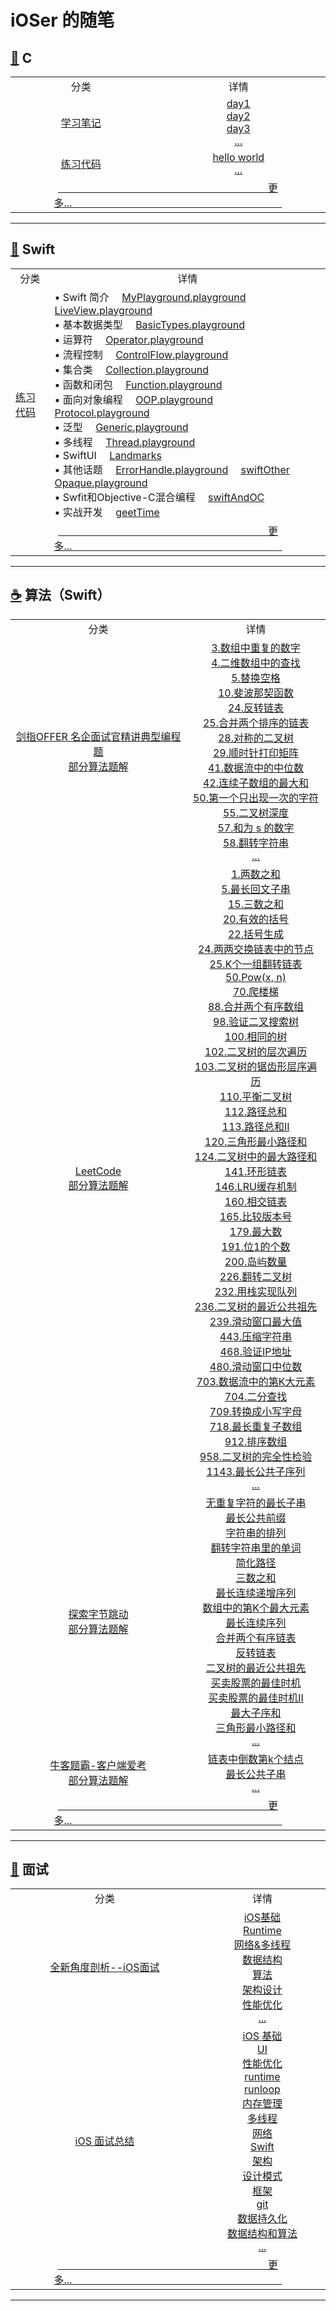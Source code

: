 # iOSer 的随笔

## <a href="https://github.com/sxxjaeho/iOS-Primer/blob/master/contents/c/C-Catalogue.md">:bread:</a> C

<table>
    <tr align="center">
        <td>
            分类
        </td>
        <td>
            详情
        </td>
    </tr>
    <tr align="center">
        <td>
            <a href="https://github.com/sxxjaeho/iOS-Primer/blob/master/contents/c/primer/C-Note-Catalogue.md">学习笔记</a>
        </td>
        <td>
            <a href="https://github.com/sxxjaeho/iOS-Primer/blob/master/contents/c/primer/note/day1.md">day1</a><br>
            <a href="https://github.com/sxxjaeho/iOS-Primer/blob/master/contents/c/primer/note/day1.md">day2</a><br>
            <a href="https://github.com/sxxjaeho/iOS-Primer/blob/master/contents/c/primer/note/day3.md">day3</a><br>
            <a href="https://github.com/sxxjaeho/iOS-Primer/blob/master/contents/c/primer/C-Note-Catalogue.md">...</a><br>
        </td>
    </tr>
    <tr align="center">
        <td>
            <a href="https://github.com/sxxjaeho/iOS-Primer/blob/master/contents/c/primer/C-Code-Catalogue.md">练习代码</a>
        </td>
        <td>
            <a href="https://github.com/sxxjaeho/iOS-Primer/blob/master/contents/c/primer/code/code1.md">hello world</a><br>
            <a href="https://github.com/sxxjaeho/iOS-Primer/blob/master/contents/c/primer/C-Code-Catalogue.md">...</a><br>
        </td>
    </tr>
    <tr align="center">
        <td colspan="2">
            <a href="https://github.com/sxxjaeho/iOS-Primer/blob/master/contents/c/C-Catalogue.md">&emsp;&emsp;&emsp;&emsp;&emsp;&emsp;&emsp;&emsp;&emsp;&emsp;&emsp;&emsp;&emsp;&emsp;&emsp;&emsp;&emsp;&emsp;&emsp;&emsp;&emsp;更多...&emsp;&emsp;&emsp;&emsp;&emsp;&emsp;&emsp;&emsp;&emsp;&emsp;&emsp;&emsp;&emsp;&emsp;&emsp;&emsp;&emsp;&emsp;&emsp;&emsp;&emsp;</a>
        </td>
    </tr>
    
</table>

***

## <a href="https://github.com/sxxjaeho/iOS-Primer/blob/master/contents/swift/Swift-Catalogue.md">:ramen:</a> Swift

<table>
    <tr align="center">
        <td>
            分类
        </td>
        <td>
            详情
        </td>
    </tr>
    <tr>
        <td>
            <a href="https://github.com/sxxjaeho/iOS-Primer/blob/master/contents/swift/primer/Swift-Code-Catalogue.md">练习代码</a>
        </td>
        <td>
            ▪ Swift 简介&emsp;
            <a href="https://github.com/sxxjaeho/iOS-Primer/blob/master/contents/swift/primer/code/MyPlayground.playground">MyPlayground.playground</a>&emsp;
            <a href="https://github.com/sxxjaeho/iOS-Primer/blob/master/contents/swift/primer/code/LiveView.playground">LiveView.playground</a><br>
            ▪ 基本数据类型&emsp;
            <a href="https://github.com/sxxjaeho/iOS-Primer/blob/master/contents/swift/primer/code/BasicTypes.playground">BasicTypes.playground</a><br>
            ▪ 运算符&emsp;
            <a href="https://github.com/sxxjaeho/iOS-Primer/blob/master/contents/swift/primer/code/Operator.playground">Operator.playground</a><br>
            ▪ 流程控制&emsp;
            <a href="https://github.com/sxxjaeho/iOS-Primer/blob/master/contents/swift/primer/code/ControlFlow.playground">ControlFlow.playground</a><br>
            ▪ 集合类&emsp;
            <a href="https://github.com/sxxjaeho/iOS-Primer/blob/master/contents/swift/primer/code/Collection.playground">Collection.playground</a><br>
            ▪ 函数和闭包&emsp;
            <a href="https://github.com/sxxjaeho/iOS-Primer/blob/master/contents/swift/primer/code/Function.playground">Function.playground</a><br>
            ▪ 面向对象编程&emsp;
            <a href="https://github.com/sxxjaeho/iOS-Primer/blob/master/contents/swift/primer/code/OOP.playground">OOP.playground</a>&emsp;
            <a href="https://github.com/sxxjaeho/iOS-Primer/blob/master/contents/swift/primer/code/Protocol.playground">Protocol.playground</a><br>
            ▪ 泛型&emsp;
            <a href="https://github.com/sxxjaeho/iOS-Primer/blob/master/contents/swift/primer/code/Generic.playground">Generic.playground</a><br>
            ▪ 多线程&emsp;
            <a href="https://github.com/sxxjaeho/iOS-Primer/blob/master/contents/swift/primer/code/Thread.playground">Thread.playground</a><br>
            ▪ SwiftUI&emsp;
            <a href="https://github.com/sxxjaeho/iOS-Primer/blob/master/contents/swift/primer/code/Landmarks">Landmarks</a><br>
            ▪ 其他话题&emsp;
            <a href="https://github.com/sxxjaeho/iOS-Primer/blob/master/contents/swift/primer/code/ErrorHandle.playground">ErrorHandle.playground</a>&emsp;
            <a href="https://github.com/sxxjaeho/iOS-Primer/blob/master/contents/swift/primer/code/swiftOther">swiftOther</a>&emsp;
            <a href="https://github.com/sxxjaeho/iOS-Primer/blob/master/contents/swift/primer/code/Opaque.playground">Opaque.playground</a><br>
            ▪ Swfit和Objective-C混合编程&emsp;
            <a href="https://github.com/sxxjaeho/iOS-Primer/blob/master/contents/swift/primer/code/swiftAndOC">swiftAndOC</a><br>
            ▪ 实战开发&emsp;
            <a href="https://github.com/sxxjaeho/iOS-Primer/blob/master/contents/swift/primer/code/geetTime">geetTime</a><br>
        </td>
    </tr>
    <tr align="center">
        <td colspan="2">
            <a href="https://github.com/sxxjaeho/iOS-Primer/blob/master/contents/swift/Swift-Catalogue.md">&emsp;&emsp;&emsp;&emsp;&emsp;&emsp;&emsp;&emsp;&emsp;&emsp;&emsp;&emsp;&emsp;&emsp;&emsp;&emsp;&emsp;&emsp;&emsp;&emsp;&emsp;更多...&emsp;&emsp;&emsp;&emsp;&emsp;&emsp;&emsp;&emsp;&emsp;&emsp;&emsp;&emsp;&emsp;&emsp;&emsp;&emsp;&emsp;&emsp;&emsp;&emsp;&emsp;</a>
        </td>
    </tr>
    
</table>

***

## <a href="https://github.com/sxxjaeho/iOS-Primer/blob/master/contents/arithmetic/Arithmetic-Catalogue.md">:coffee:</a> 算法（Swift）

<table>
    <tr align="center">
        <td>
            分类
        </td>
        <td>
            详情
        </td>
    </tr>
    <tr align="center">
        <td>
            <a href="https://github.com/sxxjaeho/iOS-Primer/blob/master/contents/arithmetic/Arithmetic-Catalogue1.md">剑指OFFER 名企面试官精讲典型编程题<br>部分算法题解</a>
        </td>
        <td>
            <a href="https://github.com/sxxjaeho/iOS-Primer/blob/master/contents/arithmetic/Arithmetic-Catalogue1.md#3数组中重复的数字">3.数组中重复的数字</a><br>
            <a href="https://github.com/sxxjaeho/iOS-Primer/blob/master/contents/arithmetic/code/二维数组中的查找.playground">4.二维数组中的查找</a><br>
            <a href="https://github.com/sxxjaeho/iOS-Primer/blob/master/contents/arithmetic/code/替换空格.playground">5.替换空格</a><br>
            <a href="https://github.com/sxxjaeho/iOS-Primer/blob/master/contents/arithmetic/Arithmetic-Catalogue1.md#10斐波那契函数">10.斐波那契函数</a><br>
            <a href="https://github.com/sxxjaeho/iOS-Primer/blob/master/contents/arithmetic/Arithmetic-Catalogue1.md#24反转链表">24.反转链表</a><br>
            <a href="https://github.com/sxxjaeho/iOS-Primer/blob/master/contents/arithmetic/Arithmetic-Catalogue1.md#25合并两个排序的链表">25.合并两个排序的链表</a><br>
            <a href="https://github.com/sxxjaeho/iOS-Primer/blob/master/contents/arithmetic/Arithmetic-Catalogue1.md#28对称的二叉树">28.对称的二叉树</a><br>
            <a href="https://github.com/sxxjaeho/iOS-Primer/blob/master/contents/arithmetic/Arithmetic-Catalogue1.md#29顺时针打印矩阵">29.顺时针打印矩阵</a><br>
            <a href="https://github.com/sxxjaeho/iOS-Primer/blob/master/contents/arithmetic/Arithmetic-Catalogue1.md#41数据流中的中位数">41.数据流中的中位数</a><br>
            <a href="https://github.com/sxxjaeho/iOS-Primer/blob/master/contents/arithmetic/Arithmetic-Catalogue1.md#42连续子数组的最大和">42.连续子数组的最大和</a><br>
            <a href="https://github.com/sxxjaeho/iOS-Primer/blob/master/contents/arithmetic/Arithmetic-Catalogue1.md#50第一个只出现一次的字符">50.第一个只出现一次的字符</a><br>
            <a href="https://github.com/sxxjaeho/iOS-Primer/blob/master/contents/arithmetic/Arithmetic-Catalogue1.md#55二叉树深度">55.二叉树深度</a><br>
            <a href="https://github.com/sxxjaeho/iOS-Primer/blob/master/contents/arithmetic/Arithmetic-Catalogue1.md#57和为-s-的数字">57.和为 s 的数字</a><br>
            <a href="https://github.com/sxxjaeho/iOS-Primer/blob/master/contents/arithmetic/Arithmetic-Catalogue1.md#58翻转字符串">58.翻转字符串</a><br>
            <a href="https://github.com/sxxjaeho/iOS-Primer/blob/master/contents/arithmetic/Arithmetic-Catalogue1.md">...</a><br>
        </td>
    </tr>
    <tr align="center">
        <td>
            <a href="https://github.com/sxxjaeho/iOS-Primer/blob/master/contents/arithmetic/Arithmetic-Catalogue2.md">LeetCode<br>部分算法题解</a>
        </td>
        <td>
            <a href="https://github.com/sxxjaeho/iOS-Primer/blob/master/contents/arithmetic/Arithmetic-Catalogue2.md#1两数之和">1.两数之和</a><br>
            <a href="https://github.com/sxxjaeho/iOS-Primer/blob/master/contents/arithmetic/Arithmetic-Catalogue2.md#5最长回文子串">5.最长回文子串</a><br>
            <a href="https://github.com/sxxjaeho/iOS-Primer/blob/master/contents/arithmetic/Arithmetic-Catalogue2.md#15三数之和">15.三数之和</a><br>
            <a href="https://github.com/sxxjaeho/iOS-Primer/blob/master/contents/arithmetic/Arithmetic-Catalogue2.md#20有效的括号">20.有效的括号</a><br>
            <a href="https://github.com/sxxjaeho/iOS-Primer/blob/master/contents/arithmetic/Arithmetic-Catalogue2.md#22括号生成">22.括号生成</a><br>
            <a href="https://github.com/sxxjaeho/iOS-Primer/blob/master/contents/arithmetic/Arithmetic-Catalogue2.md#24两两交换链表中的节点">24.两两交换链表中的节点</a><br>
            <a href="https://github.com/sxxjaeho/iOS-Primer/blob/master/contents/arithmetic/Arithmetic-Catalogue2.md#25K个一组翻转链">25.K个一组翻转链表</a><br>
            <a href="https://github.com/sxxjaeho/iOS-Primer/blob/master/contents/arithmetic/Arithmetic-Catalogue2.md#50powx-n">50.Pow(x, n)</a><br>
            <a href="https://github.com/sxxjaeho/iOS-Primer/blob/master/contents/arithmetic/Arithmetic-Catalogue2.md#70爬楼梯">70.爬楼梯</a><br>
            <a href="https://github.com/sxxjaeho/iOS-Primer/blob/master/contents/arithmetic/Arithmetic-Catalogue2.md#88合并两个有序数组">88.合并两个有序数组</a><br>
            <a href="https://github.com/sxxjaeho/iOS-Primer/blob/master/contents/arithmetic/Arithmetic-Catalogue2.md#98验证二叉搜索树">98.验证二叉搜索树</a><br>
            <a href="https://github.com/sxxjaeho/iOS-Primer/blob/master/contents/arithmetic/Arithmetic-Catalogue2.md#100相同的树">100.相同的树</a><br>
            <a href="https://github.com/sxxjaeho/iOS-Primer/blob/master/contents/arithmetic/Arithmetic-Catalogue2.md#102二叉树的层次遍历">102.二叉树的层次遍历</a><br>
            <a href="https://github.com/sxxjaeho/iOS-Primer/blob/master/contents/arithmetic/Arithmetic-Catalogue2.md#103二叉树的锯齿形层序遍历">103.二叉树的锯齿形层序遍历</a><br>
            <a href="https://github.com/sxxjaeho/iOS-Primer/blob/master/contents/arithmetic/Arithmetic-Catalogue2.md#110平衡二叉树">110.平衡二叉树</a><br>
            <a href="https://github.com/sxxjaeho/iOS-Primer/blob/master/contents/arithmetic/Arithmetic-Catalogue2.md#112路径总和">112.路径总和</a><br>
            <a href="https://github.com/sxxjaeho/iOS-Primer/blob/master/contents/arithmetic/Arithmetic-Catalogue2.md#113路径总和II">113.路径总和II</a><br>
            <a href="https://github.com/sxxjaeho/iOS-Primer/blob/master/contents/arithmetic/Arithmetic-Catalogue2.md#120三角形最小路径和">120.三角形最小路径和</a><br>
            <a href="https://github.com/sxxjaeho/iOS-Primer/blob/master/contents/arithmetic/Arithmetic-Catalogue2.md#124二叉树中的最大路径和">124.二叉树中的最大路径和</a><br>
            <a href="https://github.com/sxxjaeho/iOS-Primer/blob/master/contents/arithmetic/Arithmetic-Catalogue2.md#141环形链表">141.环形链表</a><br>
            <a href="https://github.com/sxxjaeho/iOS-Primer/blob/master/contents/arithmetic/Arithmetic-Catalogue2.md#146LRU缓存机制">146.LRU缓存机制</a><br>
            <a href="https://github.com/sxxjaeho/iOS-Primer/blob/master/contents/arithmetic/Arithmetic-Catalogue2.md#160相交链表">160.相交链表</a><br>
            <a href="https://github.com/sxxjaeho/iOS-Primer/blob/master/contents/arithmetic/Arithmetic-Catalogue2.md#165比较版本号">165.比较版本号</a><br>
            <a href="https://github.com/sxxjaeho/iOS-Primer/blob/master/contents/arithmetic/Arithmetic-Catalogue2.md#179最大数">179.最大数</a><br>
            <a href="https://github.com/sxxjaeho/iOS-Primer/blob/master/contents/arithmetic/Arithmetic-Catalogue2.md#191位1的个数">191.位1的个数</a><br>
            <a href="https://github.com/sxxjaeho/iOS-Primer/blob/master/contents/arithmetic/Arithmetic-Catalogue2.md#200岛屿数量">200.岛屿数量</a><br>
            <a href="https://github.com/sxxjaeho/iOS-Primer/blob/master/contents/arithmetic/Arithmetic-Catalogue2.md#226翻转二叉树">226.翻转二叉树</a><br>
            <a href="https://github.com/sxxjaeho/iOS-Primer/blob/master/contents/arithmetic/Arithmetic-Catalogue2.md#232用栈实现队列">232.用栈实现队列</a><br>
            <a href="https://github.com/sxxjaeho/iOS-Primer/blob/master/contents/arithmetic/Arithmetic-Catalogue2.md#236二叉树的最近公共祖先">236.二叉树的最近公共祖先</a><br>
            <a href="https://github.com/sxxjaeho/iOS-Primer/blob/master/contents/arithmetic/Arithmetic-Catalogue2.md#239滑动窗口最大值">239.滑动窗口最大值</a><br>
            <a href="https://github.com/sxxjaeho/iOS-Primer/blob/master/contents/arithmetic/Arithmetic-Catalogue2.md#443压缩字符串">443.压缩字符串</a><br>
            <a href="https://github.com/sxxjaeho/iOS-Primer/blob/master/contents/arithmetic/Arithmetic-Catalogue2.md#468验证IP地址">468.验证IP地址</a><br>
            <a href="https://github.com/sxxjaeho/iOS-Primer/blob/master/contents/arithmetic/Arithmetic-Catalogue2.md#480滑动窗口中位数">480.滑动窗口中位数</a><br>
            <a href="https://github.com/sxxjaeho/iOS-Primer/blob/master/contents/arithmetic/Arithmetic-Catalogue2.md#703数据流中的第K大元素">703.数据流中的第K大元素</a><br>
            <a href="https://github.com/sxxjaeho/iOS-Primer/blob/master/contents/arithmetic/Arithmetic-Catalogue2.md#704二分查找">704.二分查找</a><br>
            <a href="https://github.com/sxxjaeho/iOS-Primer/blob/master/contents/arithmetic/Arithmetic-Catalogue2.md#709转换成小写字母">709.转换成小写字母</a><br>
            <a href="https://github.com/sxxjaeho/iOS-Primer/blob/master/contents/arithmetic/Arithmetic-Catalogue2.md#718最长重复子数组">718.最长重复子数组</a><br>
            <a href="https://github.com/sxxjaeho/iOS-Primer/blob/master/contents/arithmetic/Arithmetic-Catalogue2.md#912排序数组">912.排序数组</a><br>
            <a href="https://github.com/sxxjaeho/iOS-Primer/blob/master/contents/arithmetic/Arithmetic-Catalogue2.md#958二叉树的完全性检验">958.二叉树的完全性检验</a><br>
            <a href="https://github.com/sxxjaeho/iOS-Primer/blob/master/contents/arithmetic/Arithmetic-Catalogue2.md#1143最长公共子序列">1143.最长公共子序列</a><br>
            <a href="https://github.com/sxxjaeho/iOS-Primer/blob/master/contents/arithmetic/Arithmetic-Catalogue2.md">...</a><br>
        </td>
    </tr>
    <tr align="center">
        <td>
            <a href="https://github.com/sxxjaeho/iOS-Primer/blob/master/contents/arithmetic/Arithmetic-Catalogue3.md">探索字节跳动<br>部分算法题解</a>
        </td>
        <td>
            <a href="https://github.com/sxxjaeho/iOS-Primer/blob/master/contents/arithmetic/Arithmetic-Catalogue3.md#1无重复字符的最长子串">无重复字符的最长子串</a><br>
            <a href="https://github.com/sxxjaeho/iOS-Primer/blob/master/contents/arithmetic/Arithmetic-Catalogue3.md#2最长公共前缀">最长公共前缀</a><br>
            <a href="https://github.com/sxxjaeho/iOS-Primer/blob/master/contents/arithmetic/Arithmetic-Catalogue3.md#3字符串的排列">字符串的排列</a><br>
            <a href="https://github.com/sxxjaeho/iOS-Primer/blob/master/contents/arithmetic/Arithmetic-Catalogue3.md#5翻转字符串里的单词">翻转字符串里的单词</a><br>
            <a href="https://github.com/sxxjaeho/iOS-Primer/blob/master/contents/arithmetic/Arithmetic-Catalogue3.md#6简化路径">简化路径</a><br>
            <a href="https://github.com/sxxjaeho/iOS-Primer/blob/master/contents/arithmetic/Arithmetic-Catalogue3.md#1三数之和">三数之和</a><br>
            <a href="https://github.com/sxxjaeho/iOS-Primer/blob/master/contents/arithmetic/Arithmetic-Catalogue3.md#4最长连续递增序列">最长连续递增序列</a><br>
            <a href="https://github.com/sxxjaeho/iOS-Primer/blob/master/contents/arithmetic/Arithmetic-Catalogue3.md#5数组中的第K个最大元素">数组中的第K个最大元素</a><br>
            <a href="https://github.com/sxxjaeho/iOS-Primer/blob/master/contents/arithmetic/Arithmetic-Catalogue3.md#6最长连续序列">最长连续序列</a><br>
            <a href="https://github.com/sxxjaeho/iOS-Primer/blob/master/contents/arithmetic/Arithmetic-Catalogue3.md#1合并两个有序链表">合并两个有序链表</a><br>
            <a href="https://github.com/sxxjaeho/iOS-Primer/blob/master/contents/arithmetic/Arithmetic-Catalogue3.md#2反转链表">反转链表</a><br>
            <a href="https://github.com/sxxjaeho/iOS-Primer/blob/master/contents/arithmetic/Arithmetic-Catalogue3.md#8二叉树的最近公共祖先">二叉树的最近公共祖先</a><br>
            <a href="https://github.com/sxxjaeho/iOS-Primer/blob/master/contents/arithmetic/Arithmetic-Catalogue3.md#1买卖股票的最佳时机">买卖股票的最佳时机</a><br>
            <a href="https://github.com/sxxjaeho/iOS-Primer/blob/master/contents/arithmetic/Arithmetic-Catalogue3.md#2买卖股票的最佳时机II">买卖股票的最佳时机II</a><br>
            <a href="https://github.com/sxxjaeho/iOS-Primer/blob/master/contents/arithmetic/Arithmetic-Catalogue3.md#4最大子序和">最大子序和</a><br>
            <a href="https://github.com/sxxjaeho/iOS-Primer/blob/master/contents/arithmetic/Arithmetic-Catalogue3.md#5三角形最小路径和">三角形最小路径和</a><br>
            <a href="https://github.com/sxxjaeho/iOS-Primer/blob/master/contents/arithmetic/Arithmetic-Catalogue3.md">...</a><br>
        </td>
    </tr>
    <tr align="center">
        <td>
            <a href="https://github.com/sxxjaeho/iOS-Primer/blob/master/contents/arithmetic/Arithmetic-Catalogue4.md">牛客题霸-客户端爱考<br>部分算法题解</a>
        </td>
        <td>
            <a href="https://github.com/sxxjaeho/iOS-Primer/blob/master/contents/arithmetic/Arithmetic-Catalogue4.md#NC69链表中倒数第k个结点">链表中倒数第k个结点</a><br>
            <a href="https://github.com/sxxjaeho/iOS-Primer/blob/master/contents/arithmetic/Arithmetic-Catalogue4.md#NC127最长公共子串">最长公共子串</a><br>
            <a href="https://github.com/sxxjaeho/iOS-Primer/blob/master/contents/arithmetic/Arithmetic-Catalogue4.md">...</a><br>
        </td>
    </tr>
    <tr align="center">
        <td colspan="2"><a href="https://github.com/sxxjaeho/iOS-Primer/blob/master/contents/arithmetic/Arithmetic-Catalogue.md">&emsp;&emsp;&emsp;&emsp;&emsp;&emsp;&emsp;&emsp;&emsp;&emsp;&emsp;&emsp;&emsp;&emsp;&emsp;&emsp;&emsp;&emsp;&emsp;&emsp;&emsp;更多...&emsp;&emsp;&emsp;&emsp;&emsp;&emsp;&emsp;&emsp;&emsp;&emsp;&emsp;&emsp;&emsp;&emsp;&emsp;&emsp;&emsp;&emsp;&emsp;&emsp;&emsp;</a></td>
    </tr>
    
</table>

***

## <a href="https://github.com/sxxjaeho/iOS-Primer/blob/master/contents/interview/Interview-Catalogue.md">:icecream:</a> 面试

<table>
    <tr align="center">
        <td>
            分类
        </td>
        <td>
            详情
        </td>
    </tr>
    <tr align="center">
        <td>
            <a href="https://github.com/sxxjaeho/iOS-Primer/blob/master/contents/interview/contents/15712112980765.md">全新角度剖析--iOS面试</a>
        </td>
        <td>
            <a href="https://github.com/sxxjaeho/iOS-Primer/blob/master/contents/interview/contents/15712112980765.md#ios基础">iOS基础</a><br>
            <a href="https://github.com/sxxjaeho/iOS-Primer/blob/master/contents/interview/contents/15712112980765.md#runtime">Runtime</a><br>
            <a href="https://github.com/sxxjaeho/iOS-Primer/blob/master/contents/interview/contents/15712112980765.md#网络多线程">网络&多线程</a><br>
            <a href="https://github.com/sxxjaeho/iOS-Primer/blob/master/contents/interview/contents/15712112980765.md#数据结构">数据结构</a><br>
            <a href="https://github.com/sxxjaeho/iOS-Primer/blob/master/contents/interview/contents/15712112980765.md#算法">算法</a><br>
            <a href="https://github.com/sxxjaeho/iOS-Primer/blob/master/contents/interview/contents/15712112980765.md#架构设计">架构设计</a><br>
            <a href="https://github.com/sxxjaeho/iOS-Primer/blob/master/contents/interview/contents/15712112980765.md#性能优化">性能优化</a><br>
            <a href="https://github.com/sxxjaeho/iOS-Primer/blob/master/contents/interview/contents/15712112980765.md">...</a><br>
        </td>
    </tr>
    <tr align="center">
        <td>
            <a href="https://github.com/sxxjaeho/iOS-Primer/blob/master/contents/interview/contents/15809578923617.md">iOS 面试总结</a>
        </td>
        <td>
            <a href="https://github.com/sxxjaeho/iOS-Primer/blob/master/contents/interview/contents/15809578923617.md#ios-基础">iOS 基础</a><br>
            <a href="https://github.com/sxxjaeho/iOS-Primer/blob/master/contents/interview/contents/15809578923617.md#ui">UI</a><br>
            <a href="https://github.com/sxxjaeho/iOS-Primer/blob/master/contents/interview/contents/15809578923617.md#性能优化">性能优化</a><br>
            <a href="https://github.com/sxxjaeho/iOS-Primer/blob/master/contents/interview/contents/15809578923617.md#runtime">runtime</a><br>
            <a href="https://github.com/sxxjaeho/iOS-Primer/blob/master/contents/interview/contents/15809578923617.md#runloop">runloop</a><br>
            <a href="https://github.com/sxxjaeho/iOS-Primer/blob/master/contents/interview/contents/15809578923617.md#内存管理">内存管理</a><br>
            <a href="https://github.com/sxxjaeho/iOS-Primer/blob/master/contents/interview/contents/15809578923617.md#多线程">多线程</a><br>
            <a href="https://github.com/sxxjaeho/iOS-Primer/blob/master/contents/interview/contents/15809578923617.md#网络">网络</a><br>
            <a href="https://github.com/sxxjaeho/iOS-Primer/blob/master/contents/interview/contents/15809578923617.md#swift">Swift</a><br>
            <a href="https://github.com/sxxjaeho/iOS-Primer/blob/master/contents/interview/contents/15809578923617.md#架构">架构</a><br>
            <a href="https://github.com/sxxjaeho/iOS-Primer/blob/master/contents/interview/contents/15809578923617.md#设计模式">设计模式</a><br>
            <a href="https://github.com/sxxjaeho/iOS-Primer/blob/master/contents/interview/contents/15809578923617.md#框架">框架</a><br>
            <a href="https://github.com/sxxjaeho/iOS-Primer/blob/master/contents/interview/contents/15809578923617.md#git">git</a><br>
            <a href="https://github.com/sxxjaeho/iOS-Primer/blob/master/contents/interview/contents/15809578923617.md#数据持久化">数据持久化</a><br>
            <a href="https://github.com/sxxjaeho/iOS-Primer/blob/master/contents/interview/contents/15809578923617.md#数据结构和算法">数据结构和算法</a><br>
            <a href="https://github.com/sxxjaeho/iOS-Primer/blob/master/contents/interview/contents/15809578923617.md">...</a><br>
        </td>
    </tr>
    <tr align="center">
        <td colspan="2">
            <a href="https://github.com/sxxjaeho/iOS-Primer/blob/master/contents/interview/Interview-Catalogue.md">&emsp;&emsp;&emsp;&emsp;&emsp;&emsp;&emsp;&emsp;&emsp;&emsp;&emsp;&emsp;&emsp;&emsp;&emsp;&emsp;&emsp;&emsp;&emsp;&emsp;&emsp;更多...&emsp;&emsp;&emsp;&emsp;&emsp;&emsp;&emsp;&emsp;&emsp;&emsp;&emsp;&emsp;&emsp;&emsp;&emsp;&emsp;&emsp;&emsp;&emsp;&emsp;&emsp;</a>
        </td>
    </tr>
</table>

***


